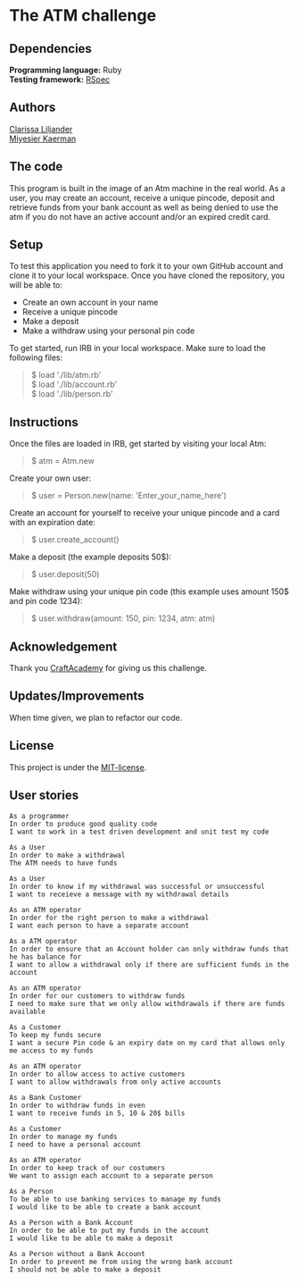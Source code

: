 # The ATM challenge

## Dependencies
**Programming language:** Ruby  
**Testing framework:** [RSpec](https://rspec.info/) 

## Authors  
[Clarissa Liljander](https://github.com/clalil)  
[Miyesier Kaerman](https://github.com/miyeaier) 

## The code  
This program is built in the image of an Atm machine in the real world. As a user, you may create an account, receive a unique pincode, deposit and retrieve funds from your bank account as well as being denied to use the atm if you do not have an active account and/or an expired credit card.  

## Setup  
To test this application you need to fork it to your own GitHub account and clone it to your local workspace. Once you have cloned the repository, you will be able to:  
* Create an own account in your name
* Receive a unique pincode
* Make a deposit  
* Make a withdraw using your personal pin code  

To get started, run IRB in your local workspace. Make sure to load the following files:  

>$ load './lib/atm.rb'  
>$ load './lib/account.rb'  
>$ load './lib/person.rb'  

## Instructions  
Once the files are loaded in IRB, get started by visiting your local Atm:  
>$ atm = Atm.new  

Create your own user:  
>$ user = Person.new(name: 'Enter_your_name_here')  

Create an account for yourself to receive your unique pincode and a card with an expiration date:    
>$ user.create_account()  

Make a deposit (the example deposits 50$):  
>$ user.deposit(50)  

Make withdraw using your unique pin code (this example uses amount 150$ and pin code 1234):  
>$ user.withdraw(amount: 150, pin: 1234, atm: atm)  

## Acknowledgement  
Thank you [CraftAcademy](https://craftacademy.se/) for giving us this challenge.  

## Updates/Improvements  
When time given, we plan to refactor our code.  

## License  
This project is under the [MIT-license](https://en.wikipedia.org/wiki/MIT_License).

## User stories
```
As a programmer  
In order to produce good quality code  
I want to work in a test driven development and unit test my code  

As a User         
In order to make a withdrawal        
The ATM needs to have funds  

As a User  
In order to know if my withdrawal was successful or unsuccessful  
I want to receieve a message with my withdrawal details  

As an ATM operator  
In order for the right person to make a withdrawal  
I want each person to have a separate account  

As a ATM operator  
In order to ensure that an Account holder can only withdraw funds that he has balance for   
I want to allow a withdrawal only if there are sufficient funds in the account  

As an ATM operator  
In order for our customers to withdraw funds  
I need to make sure that we only allow withdrawals if there are funds available  

As a Customer
To keep my funds secure
I want a secure Pin code & an expiry date on my card that allows only me access to my funds  

As an ATM operator  
In order to allow access to active customers  
I want to allow withdrawals from only active accounts  

As a Bank Customer  
In order to withdraw funds in even  
I want to receive funds in 5, 10 & 20$ bills  

As a Customer  
In order to manage my funds  
I need to have a personal account  

As an ATM operator   
In order to keep track of our costumers     
We want to assign each account to a separate person  

As a Person  
To be able to use banking services to manage my funds  
I would like to be able to create a bank account  

As a Person with a Bank Account  
In order to be able to put my funds in the account  
I would like to be able to make a deposit  

As a Person without a Bank Account  
In order to prevent me from using the wrong bank account  
I should not be able to make a deposit  

```  